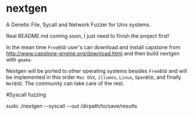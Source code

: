 # nextgen
A Genetic File, Sycall and Network Fuzzer for Unix systems.

Real README.md coming soon, I just need to finish the project first!

In the mean time `FreeBSD` user's can download and install capstone from http://www.capstone-engine.org/download.html and then build nextgen with `gmake`.

Nextgen will be ported to other operating systems besides `FreeBSD` and will be implemented in this order `Mac OSX`, `illumos`, `Linux`, `OpenBSD`, and finally `NetBSD`. The community can take care of the rest.

#Syscall fuzzing

sudo ./nextgen --syscall --out /dirpath/to/save/results


